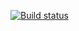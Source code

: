 [![Build status](https://ci.appveyor.com/api/projects/status/d7k40rt769agy6g2?svg=true)](https://ci.appveyor.com/project/AleksandrEpishkin/testingwebinterface)